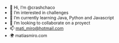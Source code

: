 - 👋 Hi, I’m @crashchaco
- 👀 I’m interested in challenges
- 🌱 I’m currently learning Java, Python and Javascript
- 💞️ I’m looking to collaborate on a proyect
- 📫 mati_miro@hotmail.com
- 🌍 matiasmiro.com
